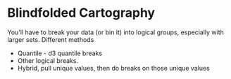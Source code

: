 # Blindfolded Cartography

You'll have to break your data (or bin it) into logical groups, especially with larger sets.  Different methods
* Quantile - d3 quantile breaks
* Other logical breaks.
* Hybrid, pull unique values, then do breaks on those unique values